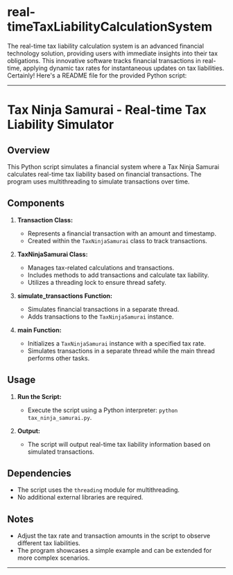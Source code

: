 # real-timeTaxLiabilityCalculationSystem
The real-time tax liability calculation system is an advanced financial technology solution,
providing users with immediate insights into their tax obligations. This innovative software tracks financial transactions in real-time, applying dynamic tax rates for instantaneous updates on tax liabilities. 
Certainly! Here's a README file for the provided Python script:

---

# Tax Ninja Samurai - Real-time Tax Liability Simulator

## Overview

This Python script simulates a financial system where a Tax Ninja Samurai calculates real-time tax liability based on financial transactions. The program uses multithreading to simulate transactions over time.

## Components

1. **Transaction Class:**
   - Represents a financial transaction with an amount and timestamp.
   - Created within the `TaxNinjaSamurai` class to track transactions.

2. **TaxNinjaSamurai Class:**
   - Manages tax-related calculations and transactions.
   - Includes methods to add transactions and calculate tax liability.
   - Utilizes a threading lock to ensure thread safety.

3. **simulate_transactions Function:**
   - Simulates financial transactions in a separate thread.
   - Adds transactions to the `TaxNinjaSamurai` instance.

4. **main Function:**
   - Initializes a `TaxNinjaSamurai` instance with a specified tax rate.
   - Simulates transactions in a separate thread while the main thread performs other tasks.

## Usage

1. **Run the Script:**
   - Execute the script using a Python interpreter: `python tax_ninja_samurai.py`.

2. **Output:**
   - The script will output real-time tax liability information based on simulated transactions.

## Dependencies

- The script uses the `threading` module for multithreading.
- No additional external libraries are required.

## Notes

- Adjust the tax rate and transaction amounts in the script to observe different tax liabilities.
- The program showcases a simple example and can be extended for more complex scenarios.

---
